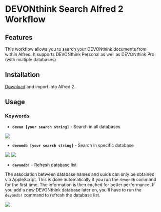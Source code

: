 DEVONthink Search Alfred 2 Workflow
==================================

Features
--------

This workflow allows you to search your DEVONthink documents from within Alfred. It supports DEVONthink Personal as well as DEVONthink Pro (with multiple databases)

Installation
------------

[Download](http://bit.ly/18s4R1b) and import into Alfred 2.

Usage
-----

### Keywords

* **`devon [your search string]`** - Search in all databases

![](https://dl.dropboxusercontent.com/u/5453663/devon.png)

* **`devondb [your search string]`** - Search in specific database

![](https://dl.dropboxusercontent.com/u/5453663/devondb1.png)
![](https://dl.dropboxusercontent.com/u/5453663/devondb2.png)

* **`devondb!`** - Refresh database list

The association between database names and uuids can only be obtained via AppleScript. This is done automatically if you run the `devondb` command for the first time. The information is then cached for better performance. If you add a new DEVONthink database later on, you'll have to run the `devondb!` command to refresh the database list.

![](https://dl.dropboxusercontent.com/u/5453663/devondb!.png)